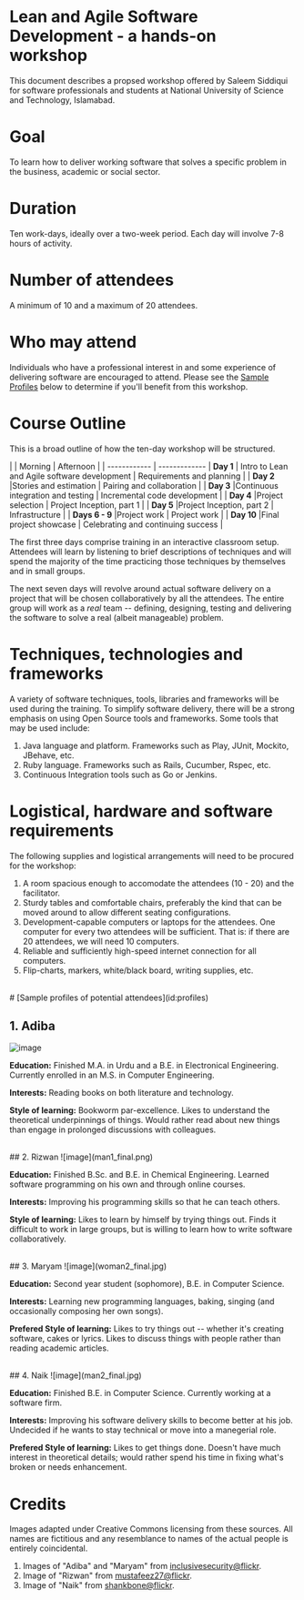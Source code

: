 # Lean and Agile Software Development - a hands-on workshop

This document describes a propsed workshop offered by Saleem Siddiqui for software professionals and students at National University of Science and Technology, Islamabad.


# Goal
To learn how to deliver working software that solves a specific problem in the business, academic or social sector.


# Duration
Ten work-days, ideally over a two-week period. Each day will involve 7-8 hours of activity.


# Number of attendees
A minimum of 10 and a maximum of 20 attendees.


# Who may attend
Individuals who have a professional interest in and some experience of delivering software are encouraged to attend. Please see the [Sample Profiles](#profiles) below to determine if you'll benefit from this workshop.

# Course Outline

This is a broad outline of how the ten-day workshop will be structured.

| | Morning | Afternoon | 
| ------------ | ------------- 
| **Day 1** | Intro to Lean and Agile software development | Requirements and planning | 
| **Day 2** |Stories and estimation | Pairing and collaboration |
| **Day 3** |Continuous integration and testing | Incremental code development |
| **Day 4** |Project selection | Project Inception, part 1 |
| **Day 5** |Project Inception, part 2 | Infrastructure  |
| **Days 6 - 9** |Project work | Project work |
| **Day 10** |Final project showcase | Celebrating and continuing success |

The first three days comprise training in an interactive classroom setup. Attendees will learn by listening to brief descriptions of techniques and will spend the majority of the time practicing those techniques by themselves and in small groups.

The next seven days will revolve around actual software delivery on a project that will be chosen collaboratively by all the attendees. The entire group will work as a _real_ team -- defining, designing, testing and delivering the software to solve a real (albeit manageable)
problem.


# Techniques, technologies and frameworks

A variety of software techniques, tools, libraries and frameworks will be used during the training. To simplify software delivery, there will be a strong emphasis on using Open Source tools and frameworks. Some tools that may be used include:

1. Java language and platform. Frameworks such as Play, JUnit, Mockito, JBehave, etc.
2. Ruby language. Frameworks such as Rails, Cucumber, Rspec, etc.
3. Continuous Integration tools such as Go or Jenkins.


# Logistical, hardware and software requirements
 
 The following supplies and logistical arrangements will need to be procured for the workshop:
 
 1. A room spacious enough to accomodate the attendees (10 - 20) and the facilitator.
 2. Sturdy tables and comfortable chairs, preferably the kind that can be moved around to allow different seating configurations.
 3. Development-capable computers or laptops for the attendees. One computer for every two attendees will be sufficient. That is: if there are 20 attendees, we will need 10 computers.
 4. Reliable and sufficiently high-speed internet connection for all computers.
 5. Flip-charts, markers, white/black board, writing supplies, etc.

<br/>
# [Sample profiles of potential attendees](id:profiles)


## 1. Adiba
![image](woman1_final.jpg) 

**Education:** Finished M.A. in Urdu and a B.E. in Electronical Engineering. Currently enrolled in an M.S. in Computer Engineering. 

**Interests:** Reading books on both literature and technology. 

**Style of learning:** Bookworm par-excellence. Likes to understand the theoretical underpinnings of things. Would rather read about new things than engage in prolonged discussions with colleagues. 

<br/>
## 2. Rizwan
![image](man1_final.png)

**Education:** Finished B.Sc. and B.E. in Chemical Engineering. Learned software programming on his own and through online courses.

**Interests:** Improving his programming skills so that he can teach others.

**Style of learning:** Likes to learn by himself by trying things out. Finds it difficult to work in large groups, but is willing to learn how to write software collaboratively.  

<br/>
## 3. Maryam
![image](woman2_final.jpg) 

**Education:** Second year student (sophomore), B.E. in Computer Science.

**Interests:** Learning new programming languages, baking, singing (and occasionally composing her own songs).

**Prefered Style of learning:** Likes to try things out -- whether it's creating software, cakes or lyrics. Likes to discuss things with people rather than reading academic articles.  

<br/>
## 4. Naik
![image](man2_final.jpg)

**Education:** Finished B.E. in Computer Science. Currently working at a software firm.

**Interests:** Improving his software delivery skills to become better at his job. Undecided if he wants to stay technical or move into a manegerial role.

**Prefered Style of learning:** Likes to get things done. Doesn't have much interest in theoretical details; would rather spend his time in fixing what's broken or needs enhancement.   


# Credits
Images adapted under Creative Commons licensing from these sources. All names are fictitious and any resemblance to names of the actual people is entirely coincidental.

1. Images of "Adiba" and "Maryam" from [inclusivesecurity@flickr](flickr.com/photos/inclusivesecurity).
2. Image of "Rizwan" from [mustafeez27@flickr](flickr.com/photos/mustafeez27/4083620634/).
3. Image of "Naik" from [shankbone@flickr](flickr.com/photos/shankbone/6223963341).
